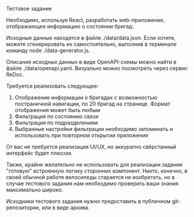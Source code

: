 Тестовое задание

Необходимо, используя React, разработать web-приложение, отображающее информацию о состоянии бригад.

Исходные данные находятся в файле ./data/data.json. Если хотите, можете сгенерировать их самостоятельно, выполнив в терминале команду node ./data-generator.js.

Описание исходных данных в виде OpenAPI-схемы можно найти в файле ./data/openapi.yaml. Визуально можно посмотреть через сервис ReDoc.

Требуется реализовать следующее:

1. Отображение информации о бригадах с возможностью постраничной навигации, по 20 бригад на странице. Формат отображения может быть любым
2. Фильтрация по состоянию связи
3. Фильтрация по подразделениям
4. Выбранные настройки фильтрации необходимо запоминать и использовать при повторном открытии приложения

От вас не требуется реализация UI/UX, но аккуратно свёрстанный интерфейс будет плюсом.

Также, крайне желательно не использовать для реализации задания "готовую" встроенную логику сторонних компонент. Никто, конечно, в своей обычной работе велосипеды старается не изобретать, но в случае тестового задания нам необходимо проверить ваши знания максимально широко.

Исходники тестового задания нужно предоставить в публичном git-репозитории, или в виде архива.
